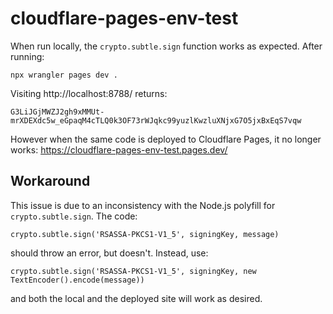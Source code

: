 # cloudflare-pages-env-test

When run locally, the `crypto.subtle.sign` function works as expected. After running:
```
npx wrangler pages dev .
```

Visiting http://localhost:8788/ returns:
```
G3LiJGjMWZJ2gh9xMMUt-mrXDEXdc5w_eGpaqM4cTLQ0k3OF73rWJqkc99yuzlKwzluXNjxG7O5jxBxEqS7vqw
```

However when the same code is deployed to Cloudflare Pages, it no longer works: https://cloudflare-pages-env-test.pages.dev/

## Workaround

This issue is due to an inconsistency with the Node.js polyfill for `crypto.subtle.sign`. The code:
```
crypto.subtle.sign('RSASSA-PKCS1-V1_5', signingKey, message)
```
should throw an error, but doesn't. Instead, use:
```
crypto.subtle.sign('RSASSA-PKCS1-V1_5', signingKey, new TextEncoder().encode(message))
```
and both the local and the deployed site will work as desired.
